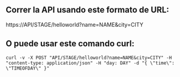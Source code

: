 ## Correr la API usando este formato de URL:

https://API/STAGE/helloworld?name=NAME&city=CITY

## O puede usar este comando curl:

```curl -v -X POST "API/STAGE/helloworld?name=NAME&city=CITY" -H "content-type: application/json" -H "day: DAY" -d "{ \"time\": \"TIMEOFDAY\" }"```


